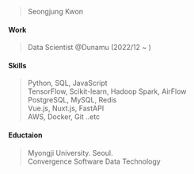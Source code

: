 > Seongjung Kwon  

#### Work
> Data Scientist @Dunamu (2022/12 ~ )  

#### Skills  
> Python, SQL, JavaScript  
> TensorFlow, Scikit-learn, Hadoop Spark, AirFlow  
> PostgreSQL, MySQL, Redis  
> Vue.js, Nuxt.js, FastAPI  
> AWS, Docker, Git ..etc 

#### Eductaion
> Myongji University. Seoul. <br />
> Convergence Software Data Technology <br />

<!-- [![Anurag's GitHub stats](https://github-readme-stats.vercel.app/api?username=wnd180&count_private=true&show_icons=true)](https://github.com/anuraghazra/github-readme-stats) -->
<!-- [![Top Langs](https://github-readme-stats.vercel.app/api/top-langs/?username=wnd180&layout=compact&langs_count=6)](https://github.com/anuraghazra/github-readme-stats)  -->
